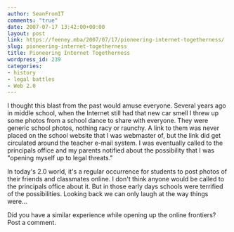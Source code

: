 ```yaml
---
author: SeanFromIT
comments: "true"
date: 2007-07-17 13:42:00+00:00
layout: post
link: https://feeney.mba/2007/07/17/pioneering-internet-togetherness/
slug: pioneering-internet-togetherness
title: Pioneering Internet Togetherness
wordpress_id: 239
categories:
- history
- legal battles
- Web 2.0
---
```


I thought this blast from the past would amuse everyone. Several years ago in middle school, when the Internet still had that new car smell I threw up some photos from a school dance to share with everyone. They were generic school photos, nothing racy or raunchy. A link to them was never placed on the school website that I was webmaster of,  but the link did get circulated around the teacher e-mail system. I was eventually called to the principals office and my parents notified about the possibility that I was "opening myself up to legal threats."  
  
In today's 2.0 world, it's a regular occurrence for students to post photos of their friends and classmates online. I don't think anyone would be called to the principals office about it. But in those early days schools were terrified of the possibilities. Looking back we can only laugh at the way things were...  
  
Did you have a similar experience while opening up the online frontiers? Post a comment.
